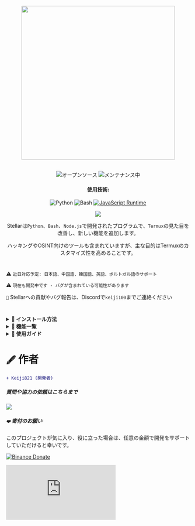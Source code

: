 <p align="center"> <kbd> <img src="https://i.pinimg.com/originals/02/87/d3/0287d3ba8b3330fca99f69e2001d3168.gif?semt=ais_hybrid&w=740" width="420"> </kbd><br><br>

<div align="center">

![オープンソース](https://img.shields.io/badge/オープンソース-3DA639?style=for-the-badge&logo=open-source-initiative&logoColor=white) ![メンテナンス中](https://img.shields.io/badge/メンテナンス中(はい)-2ea44f?style=for-the-badge)

<h4>使用技術:</h4>

![Python](https://img.shields.io/badge/Python-3776AB?style=for-the-badge&logo=python&logoColor=white)
![Bash](https://img.shields.io/badge/Shell_Script-121011?style=for-the-badge&logo=gnu-bash&logoColor=white)
[![JavaScript Runtime](https://img.shields.io/badge/JavaScript_Runtime-Node.js-yellow?style=for-the-badge&logo=javascript&logoColor=white&color=f7df1e&labelColor=000000)](https://nodejs.org/)

</div>

<div align="center">
    <img src="https://img.shields.io/badge/Stellar-6C00FF?style=for-the-badge&logo=stellar&logoColor=white&labelColor=121212"><br>
    <strong></strong>
</div>

<div align="center">

Stellarは`Python`、`Bash`、`Node.js`で開発されたプログラムで、`Termux`の見た目を改善し、新しい機能を追加します。

ハッキングやOSINT向けのツールも含まれていますが、主な目的はTermuxのカスタマイズ性を高めることです。

</div>

#

⚠️ `近日対応予定: 日本語、中国語、韓国語、英語、ポルトガル語のサポート`

⚠️ `現在も開発中です - バグが含まれている可能性があります`

`📌` Stellarへの貢献やバグ報告は、Discordで`keiji100`までご連絡ください

#

<details>
<summary><b>🔖 インストール方法</b></summary>

##### Stellarをインストールする手順:

```shell script
pkg update && pkg upgrade
```

```shell script
pkg install git -y
```

```shell script
git clone https://github.com/Keiji821/Stellar
```

```shell script
cd Stellar
```

```shell script
bash install.sh
```

##### `bash install.sh`を実行すると自動的にインストールされます（安定したインターネット接続が必要です）。インストール後、Termuxセッションが再起動します。TORを正しく機能させるため、Termuxを完全に閉じてから再度開くことを推奨します。

</details>

<details>
<summary><b>📑 機能一覧</b></summary>

##### Stellar OSはOSINTやハッキング向けのコマンドを提供します（全てオプション）。主な目的はTermuxのカスタマイズです。

#### `🔧` システム
| コマンド       | 説明 |  
|--------------|-------------|  
| `reload`     | システムバナーを再読み込み |  
| `user-config`| Stellarのインターフェースとプロフィールをカスタマイズする |  
| `uninstall`  | Stellarを完全にアンインストール |  
| `update`     | GitHubからStellarを更新 |  
| `bash`       | ターミナルセッションを再起動 |  
| `history -c` | コマンド履歴を消去 |  
| `reset`      | ターミナルを初期状態にリセット |  
| `my`         | Stellarプロフィールを表示 |    

#### `🛠️` ユーティリティ
| コマンド         | 説明 |  
|----------------|-------------|  
| `ia`           | 無料AI APIサービス |  
| `ia-image`     | AI画像生成ツール |  
| `translator`   | リアルタイム翻訳 |  
| `myip`         | 公開IPを表示 |  
| `passwordgen`  | 安全なパスワード生成 |  
| `encrypt-file` | ファイル暗号化ツール |  

#### `📡` OSINT (情報収集)  
| コマンド         | 説明 |  
|----------------|-------------|  
| `ipinfo`       | IPアドレス情報の取得 |  
| `urlinfo`      | URL分析ツール |  
| `userfinder`   | 複数プラットフォームでのユーザー検索 |  
| `phoneinfo`    | 電話番号検索 |  
| `metadatainfo` | ファイルメタデータ抽出 |  
| `emailsearch`  | メール検索ツール |  

#### `📱` Discord
| コマンド                | 説明 |  
|-----------------------|-------------|  
| `userinfo`            | ユーザー情報取得(ID使用) |  
| `serverinfo`          | サーバー情報取得(ID使用) |  
| `searchinvites`       | Discord招待リンク検索 |  
| `inviteinfo`          | 招待リンク分析 |  
| `role-mapper`         | サーバーロールマッピング(サーバーID必要) |  
| `mutual-servers`      | ユーザー間の共通サーバー確認 |  
| `webhook-mass-spam`   | Webhookスパムツール |  
| `mass-delete-channels`| チャンネル一括削除(所有サーバーのみ) |  

#### `📸` Instagram OSINT 
| コマンド        | 説明 |  
|---------------|-------------|  
| `profileinfo` | Instagramプロフィールメタデータ抽出 |  

#### `🛡️` ペネトレーションテスト 
| コマンド    | 説明 |  
|-----------|-------------|  
| `ddos`    | DDoS攻撃ツール(IP+ポート) |  
| `tunnel`  | 訪問者のIPを取得する画像をホスト |  

##### StellarはバックグラウンドでTORを実行し、匿名性を保護します。

</details>

<details>
<summary><b>📄 使用ガイド</b></summary>

##### 使い方は簡単です。インストール後、通常通りTermuxを使用できます。`user-config`コマンドで以下をカスタマイズ可能:
- ASCIIアートの表示
- カラースキーム
- 背景色（ライト/ダークテーマ含む）
- ユーザーと検証方法 

##### `user-config`コマンドではTermuxのテーマ全体をカスタマイズでき、ダークからライト/ブルー背景などに変更できます。

</details>

#

# `🖋️` 作者

```diff
+ Keiji821 (開発者)
```

##### 質問や協力の依頼はこちらまで

<p align="left">
  <a href="https://discord.com/users/983476283491110932">
<img src="https://img.shields.io/badge/Discord-Keiji-%235865F2?style=for-the-badge&logo=discord&logoColor=white">
  </a>
</p>

##### `❤️` 寄付のお願い

このプロジェクトが気に入り、役に立った場合は、任意の金額で開発をサポートしていただけると幸いです。

[![Binance Donate](https://img.shields.io/badge/Binance%20Pay-F0B90B?style=for-the-badge&logo=binance&logoColor=white&label=寄付&labelColor=black&message=763579717)](https://pay.binance.com/en)

[![PayPal Donate](https://img.shields.io/badge/PayPal-00457C?style=for-the-badge&logo=paypal&logoColor=white&label=寄付&labelColor=003087&message=felixdppdcg69@gmail.com)](https://paypal.me/felixdppdcg69)
